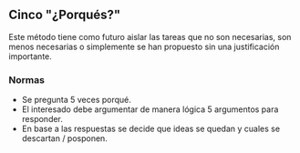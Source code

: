 ## Cinco "¿Porqués?"
Este método tiene como futuro aislar las tareas que no son necesarias, son menos necesarias o simplemente se han propuesto sin una justificación importante.
### Normas
- Se pregunta 5 veces porqué.
- El interesado debe argumentar de manera lógica 5 argumentos para responder.
- En base a las respuestas se decide que ideas se quedan y cuales se descartan / posponen.